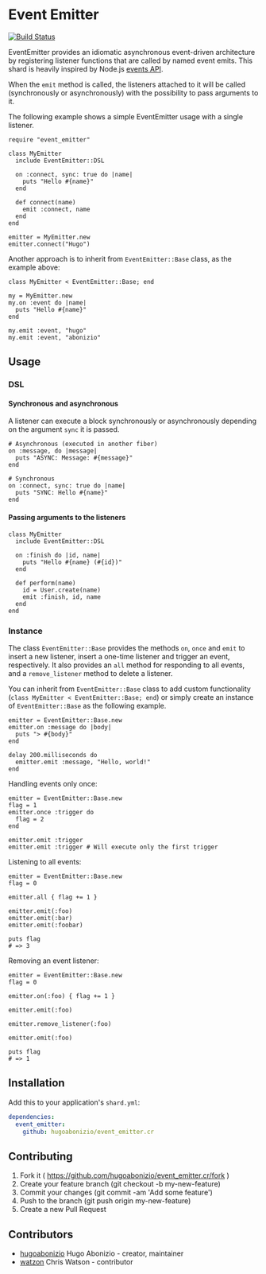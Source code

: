 # Event Emitter

[![Build Status](https://travis-ci.org/hugoabonizio/event_emitter.cr.svg?branch=master)](https://travis-ci.org/hugoabonizio/event_emitter.cr)

EventEmitter provides an idiomatic asynchronous event-driven architecture by registering listener functions that are called by named event emits. This shard is heavily inspired by Node.js [events API](https://nodejs.org/api/events.html).

When the `emit` method is called, the listeners attached to it will be called (synchronously or asynchronously) with the possibility to pass arguments to it.

The following example shows a simple EventEmitter usage with a single listener.

```crystal
require "event_emitter"

class MyEmitter
  include EventEmitter::DSL

  on :connect, sync: true do |name|
    puts "Hello #{name}"
  end

  def connect(name)
    emit :connect, name
  end
end

emitter = MyEmitter.new
emitter.connect("Hugo")
```

Another approach is to inherit from `EventEmitter::Base` class, as the example above:

```crystal
class MyEmitter < EventEmitter::Base; end

my = MyEmitter.new
my.on :event do |name|
  puts "Hello #{name}"
end

my.emit :event, "hugo"
my.emit :event, "abonizio"
```

## Usage

### DSL

#### Synchronous and asynchronous

A listener can execute a block synchronously or asynchronously depending on the argument `sync` it is passed.

```crystal
# Asynchronous (executed in another fiber)
on :message, do |message|
  puts "ASYNC: Message: #{message}"
end

# Synchronous
on :connect, sync: true do |name|
  puts "SYNC: Hello #{name}"
end
```

#### Passing arguments to the listeners

```crystal
class MyEmitter
  include EventEmitter::DSL

  on :finish do |id, name|
    puts "Hello #{name} (#{id})"
  end

  def perform(name)
    id = User.create(name)
    emit :finish, id, name
  end
end
```

### Instance

The class `EventEmitter::Base` provides the methods `on`, `once` and `emit` to insert a new listener, insert a one-time listener and trigger an event, respectively. It also provides an `all` method for responding to all events, and a `remove_listener` method to delete a listener.

You can inherit from `EventEmitter::Base` class to add custom functionality (`class MyEmitter < EventEmitter::Base; end`) or simply create an instance of `EventEmitter::Base` as the following example.

```crystal
emitter = EventEmitter::Base.new
emitter.on :message do |body|
  puts "> #{body}"
end

delay 200.milliseconds do
  emitter.emit :message, "Hello, world!"
end
```

Handling events only once:

```crystal
emitter = EventEmitter::Base.new
flag = 1
emitter.once :trigger do
  flag = 2
end

emitter.emit :trigger
emitter.emit :trigger # Will execute only the first trigger
```

Listening to all events:

```crystal
emitter = EventEmitter::Base.new
flag = 0

emitter.all { flag += 1 }

emitter.emit(:foo)
emitter.emit(:bar)
emitter.emit(:foobar)

puts flag
# => 3
```

Removing an event listener:

```crystal
emitter = EventEmitter::Base.new
flag = 0

emitter.on(:foo) { flag += 1 }

emitter.emit(:foo)

emitter.remove_listener(:foo)

emitter.emit(:foo)

puts flag
# => 1
```

## Installation

Add this to your application's `shard.yml`:

```yaml
dependencies:
  event_emitter:
    github: hugoabonizio/event_emitter.cr
```


## Contributing

1. Fork it ( https://github.com/hugoabonizio/event_emitter.cr/fork )
2. Create your feature branch (git checkout -b my-new-feature)
3. Commit your changes (git commit -am 'Add some feature')
4. Push to the branch (git push origin my-new-feature)
5. Create a new Pull Request

## Contributors

- [hugoabonizio](https://github.com/hugoabonizio) Hugo Abonizio - creator, maintainer
- [watzon](https://github.com/watzon) Chris Watson - contributor
